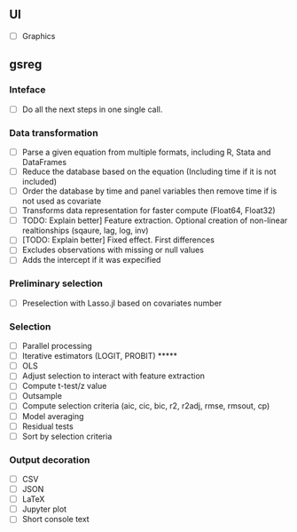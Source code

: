 ## UI
- [ ] Graphics

## gsreg

### Inteface
- [ ] Do all the next steps in one single call.

### Data transformation
- [ ] Parse a given equation from multiple formats, including R, Stata and DataFrames
- [ ] Reduce the database based on the equation (Including time if it is not included)
- [ ] Order the database by time and panel variables then remove time if is not used as covariate
- [ ] Transforms data representation for faster compute (Float64, Float32)
- [ ] TODO: Explain better] Feature extraction. Optional creation of non-linear realtionships (sqaure, lag, log, inv)
- [ ] [TODO: Explain better] Fixed effect. First differences
- [ ] Excludes observations with missing or null values
- [ ] Adds the intercept if it was expecified
 
### Preliminary selection
- [ ] Preselection with Lasso.jl based on covariates number
 
### Selection
- [ ] Parallel processing
- [ ] Iterative estimators (LOGIT, PROBIT) *****
- [ ] OLS
- [ ] Adjust selection to interact with feature extraction
- [ ] Compute t-test/z value
- [ ] Outsample
- [ ] Compute selection criteria (aic, cic, bic, r2, r2adj, rmse, rmsout, cp)
- [ ] Model averaging
- [ ] Residual tests
- [ ] Sort by selection criteria
 
### Output decoration
- [ ] CSV
- [ ] JSON
- [ ] LaTeX
- [ ] Jupyter plot
- [ ] Short console text